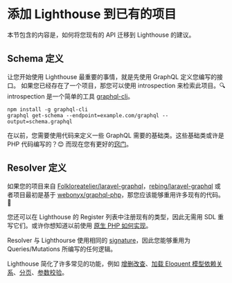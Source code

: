 # 添加 Lighthouse 到已有的项目

本节包含的内容是，如何将您现有的 API 迁移到 Lighthouse 的建议。

## Schema 定义

让您开始使用 Lighthouse 最重要的事情，就是先使用 GraphQL 定义您编写的接口。
如果您已经存在了一个项目，那您可以使用 introspection 来检索此项目。🔍
introspection 是一个简单的工具 [graphql-cli](https://github.com/graphql-cli/graphql-cli)。

    npm install -g graphql-cli
    graphql get-schema --endpoint=example.com/graphql --output=schema.graphql

在以前，您需要使用代码来定义一些 GraphQL 需要的基础类。这些基础类或许是 PHP 代码编写的？😊
而现在您有更好的[窍门](../the-basics/types.md)。

## Resolver 定义

如果您的项目来自 [Folkloreatelier/laravel-graphql](https://github.com/Folkloreatelier/laravel-graphql)，[rebing/laravel-graphql](https://github.com/rebing/graphql-laravel) 或者项目最初是基于 [webonyx/graphql-php](https://github.com/webonyx/graphql-php)，那您应该能够重用许多现有的代码。🎉

您还可以在 Lighthouse 的 Register 列表中注册现有的类型，因此无需用 SDL 重写它们。或许你想知道以前使用 [原生 PHP 如何实现](../digging-deeper/adding-types-programmatically.md#native-php-types)。

Resolver 与 Lighthourse 使用相同的 [signature](../api-reference/resolvers.md#resolver-function-signature)，因此您能够重用为 Queries/Mutations 所编写的任何逻辑。

Lighthouse 简化了许多常见的功能，例如 [增删改查](../the-basics/fields.md)、[加载 Eloquent 模型依赖关系](../eloquent/relationships.md#avoiding-the-n1-performance-problem)、[分页](../api-reference/directives.md#paginate)、[参数校验](../security/validation.md)。
